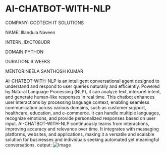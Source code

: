 # AI-CHATBOT-WITH-NLP


COMPANY: CODTECH IT SOLUTIONS

NAME: Illandula Naveen

INTERN_ID:CT08UDR

DOMAIN:PYTHON

DURATION: 6 WEEKS

MENTOR:NEELA SANTHOSH KUMAR

AI-CHATBOT-WITH-NLP is an intelligent conversational agent designed to understand and respond to user queries naturally and efficiently. Powered by Natural Language Processing (NLP), it can analyze text, interpret intent, and generate human-like responses in real time. This chatbot enhances user interactions by processing language context, enabling seamless communication across various domains, such as customer support, healthcare, education, and e-commerce. It can handle multiple languages, recognize emotions, and provide personalized responses based on user input. AI-CHATBOT-WITH-NLP continuously learns from interactions, improving accuracy and relevance over time. It integrates with messaging platforms, websites, and applications, making it a versatile and scalable solution for businesses and individuals seeking automated yet meaningful conversations.
output: ![Image](https://github.com/user-attachments/assets/92dd9c69-c29d-4d28-a49b-a154846d7b39)
